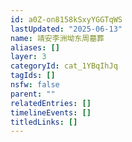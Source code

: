 ```yaml
---
id: a0Z-on8158kSxyYGGTqWS
lastUpdated: "2025-06-13"
name: 靖安李洲坳东周墓葬
aliases: []
layer: 3
categoryId: cat_1YBqIhJq
tagIds: []
nsfw: false
parent: ""
relatedEntries: []
timelineEvents: []
titledLinks: []
---
```


